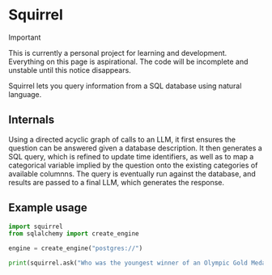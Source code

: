 # Squirrel

> [!IMPORTANT]  
> This is currently a personal project for learning and development. Everything on this page is aspirational. The code will be incomplete and unstable until this notice disappears.

Squirrel lets you query information from a SQL database using natural language.

## Internals
Using a directed acyclic graph of calls to an LLM, it first ensures the question can be answered given a database description. It then generates a SQL query, which is refined to update time identifiers, as well as to map a categorical variable implied by the question onto the existing categories of available columnns. The query is eventually run against the database, and results are passed to a final LLM, which generates the response.

## Example usage
```python
import squirrel
from sqlalchemy import create_engine

engine = create_engine("postgres://")

print(squirrel.ask("Who was the youngest winner of an Olympic Gold Medal in athletics last year?", engine=engine))
```
